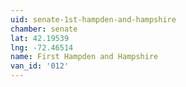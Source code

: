 ```yaml
---
uid: senate-1st-hampden-and-hampshire
chamber: senate
lat: 42.19539
lng: -72.46514
name: First Hampden and Hampshire
van_id: '012'
---
```

